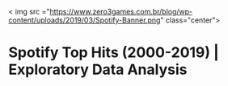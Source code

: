 < img src ="https://www.zero3games.com.br/blog/wp-content/uploads/2019/03/Spotify-Banner.png" class="center">
# Spotify Top Hits (2000-2019) | Exploratory Data Analysis

